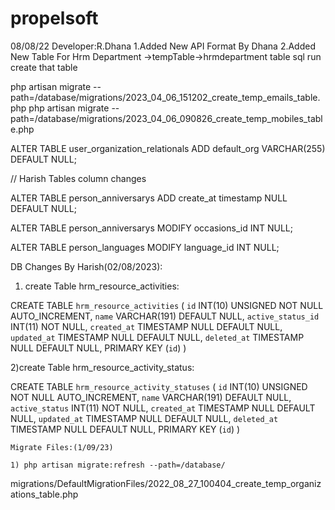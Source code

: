 # propelsoft

08/08/22
Developer:R.Dhana
1.Added New API Format By Dhana
2.Added New Table For Hrm Department ->tempTable->hrmdepartment table sql run create that table


 php artisan migrate --path=/database/migrations/2023_04_06_151202_create_temp_emails_table.php
 php artisan migrate --path=/database/migrations/2023_04_06_090826_create_temp_mobiles_table.php


 ALTER TABLE user_organization_relationals
ADD default_org VARCHAR(255) DEFAULT NULL;


// Harish
Tables column changes


ALTER TABLE person_anniversarys
ADD create_at timestamp NULL DEFAULT NULL;

ALTER TABLE person_anniversarys
MODIFY occasions_id INT NULL;

ALTER TABLE person_languages
MODIFY language_id INT NULL;

DB Changes By Harish(02/08/2023):

1) create Table hrm_resource_activities:

CREATE TABLE `hrm_resource_activities` (
  `id` INT(10) UNSIGNED NOT NULL AUTO_INCREMENT,
  `name`  VARCHAR(191) DEFAULT NULL,
  `active_status_id` INT(11) NOT NULL,
  `created_at` TIMESTAMP NULL DEFAULT NULL,
  `updated_at` TIMESTAMP NULL DEFAULT NULL,
   `deleted_at` TIMESTAMP NULL DEFAULT NULL,
  PRIMARY KEY (`id`)
)

2)create Table hrm_resource_activity_status:

CREATE TABLE `hrm_resource_activity_statuses` (
	  `id` INT(10) UNSIGNED NOT NULL AUTO_INCREMENT,
	  `name`  VARCHAR(191) DEFAULT NULL,
	  `active_status` INT(11) NOT NULL,
	  `created_at` TIMESTAMP NULL DEFAULT NULL,
	  `updated_at` TIMESTAMP NULL DEFAULT NULL,
	   `deleted_at` TIMESTAMP NULL DEFAULT NULL,
	  PRIMARY KEY (`id`)
	)


	Migrate Files:(1/09/23)

	1) php artisan migrate:refresh --path=/database/
migrations/DefaultMigrationFiles/2022_08_27_100404_create_temp_organizations_table.php